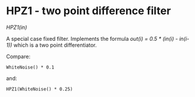# HPZ1 - two point difference filter

_HPZ1(in)_

A special case fixed filter. Implements the formula _out(i) = 0.5 * (in(i) - in(i-1))_ which is a two point differentiator.

Compare:

	WhiteNoise() * 0.1

and:

	HPZ1(WhiteNoise() * 0.25)

